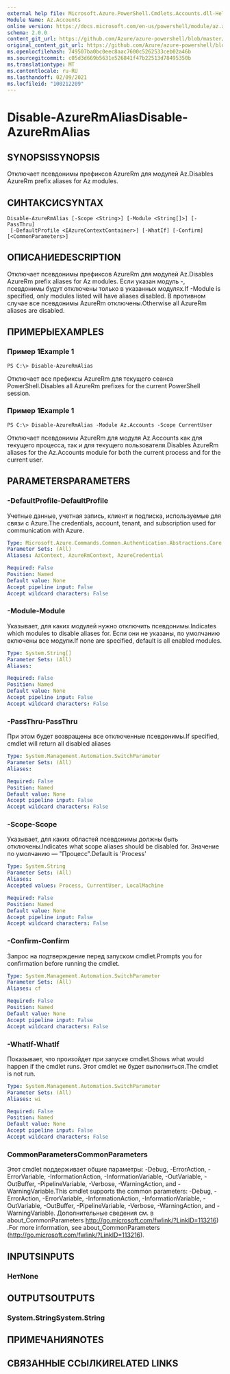 ```yaml
---
external help file: Microsoft.Azure.PowerShell.Cmdlets.Accounts.dll-Help.xml
Module Name: Az.Accounts
online version: https://docs.microsoft.com/en-us/powershell/module/az.accounts/disable-azurermalias
schema: 2.0.0
content_git_url: https://github.com/Azure/azure-powershell/blob/master/src/Accounts/Accounts/help/Disable-AzureRmAlias.md
original_content_git_url: https://github.com/Azure/azure-powershell/blob/master/src/Accounts/Accounts/help/Disable-AzureRmAlias.md
ms.openlocfilehash: 749507ba0bc0eec8aac7600c5262533ceb02a46b
ms.sourcegitcommit: c05d3d669b5631e526841f47b22513d78495350b
ms.translationtype: MT
ms.contentlocale: ru-RU
ms.lasthandoff: 02/09/2021
ms.locfileid: "100212209"
---
```

# <span data-ttu-id="48654-101">Disable-AzureRmAlias</span><span class="sxs-lookup"><span data-stu-id="48654-101">Disable-AzureRmAlias</span></span>

## <span data-ttu-id="48654-102">SYNOPSIS</span><span class="sxs-lookup"><span data-stu-id="48654-102">SYNOPSIS</span></span>
<span data-ttu-id="48654-103">Отключает псевдонимы префиксов AzureRm для модулей Az.</span><span class="sxs-lookup"><span data-stu-id="48654-103">Disables AzureRm prefix aliases for Az modules.</span></span>

## <span data-ttu-id="48654-104">СИНТАКСИС</span><span class="sxs-lookup"><span data-stu-id="48654-104">SYNTAX</span></span>

```
Disable-AzureRmAlias [-Scope <String>] [-Module <String[]>] [-PassThru]
 [-DefaultProfile <IAzureContextContainer>] [-WhatIf] [-Confirm] [<CommonParameters>]
```

## <span data-ttu-id="48654-105">ОПИСАНИЕ</span><span class="sxs-lookup"><span data-stu-id="48654-105">DESCRIPTION</span></span>
<span data-ttu-id="48654-106">Отключает псевдонимы префиксов AzureRm для модулей Az.</span><span class="sxs-lookup"><span data-stu-id="48654-106">Disables AzureRm prefix aliases for Az modules.</span></span> <span data-ttu-id="48654-107">Если указан модуль -, псевдонимы будут отключены только в указанных модулях.</span><span class="sxs-lookup"><span data-stu-id="48654-107">If -Module is specified, only modules listed will have aliases disabled.</span></span> <span data-ttu-id="48654-108">В противном случае все псевдонимы AzureRm отключены.</span><span class="sxs-lookup"><span data-stu-id="48654-108">Otherwise all AzureRm aliases are disabled.</span></span>

## <span data-ttu-id="48654-109">ПРИМЕРЫ</span><span class="sxs-lookup"><span data-stu-id="48654-109">EXAMPLES</span></span>

### <span data-ttu-id="48654-110">Пример 1</span><span class="sxs-lookup"><span data-stu-id="48654-110">Example 1</span></span>
```
PS C:\> Disable-AzureRmAlias
```

<span data-ttu-id="48654-111">Отключает все префиксы AzureRm для текущего сеанса PowerShell.</span><span class="sxs-lookup"><span data-stu-id="48654-111">Disables all AzureRm prefixes for the current PowerShell session.</span></span>

### <span data-ttu-id="48654-112">Пример 1</span><span class="sxs-lookup"><span data-stu-id="48654-112">Example 1</span></span>
```
PS C:\> Disable-AzureRmAlias -Module Az.Accounts -Scope CurrentUser
```

<span data-ttu-id="48654-113">Отключает псевдонимы AzureRm для модуля Az.Accounts как для текущего процесса, так и для текущего пользователя.</span><span class="sxs-lookup"><span data-stu-id="48654-113">Disables AzureRm aliases for the Az.Accounts module for both the current process and for the current user.</span></span>

## <span data-ttu-id="48654-114">PARAMETERS</span><span class="sxs-lookup"><span data-stu-id="48654-114">PARAMETERS</span></span>

### <span data-ttu-id="48654-115">-DefaultProfile</span><span class="sxs-lookup"><span data-stu-id="48654-115">-DefaultProfile</span></span>
<span data-ttu-id="48654-116">Учетные данные, учетная запись, клиент и подписка, используемые для связи с Azure.</span><span class="sxs-lookup"><span data-stu-id="48654-116">The credentials, account, tenant, and subscription used for communication with Azure.</span></span>

```yaml
Type: Microsoft.Azure.Commands.Common.Authentication.Abstractions.Core.IAzureContextContainer
Parameter Sets: (All)
Aliases: AzContext, AzureRmContext, AzureCredential

Required: False
Position: Named
Default value: None
Accept pipeline input: False
Accept wildcard characters: False
```

### <span data-ttu-id="48654-117">-Module</span><span class="sxs-lookup"><span data-stu-id="48654-117">-Module</span></span>
<span data-ttu-id="48654-118">Указывает, для каких модулей нужно отключить псевдонимы.</span><span class="sxs-lookup"><span data-stu-id="48654-118">Indicates which modules to disable aliases for.</span></span>
<span data-ttu-id="48654-119">Если они не указаны, по умолчанию включены все модули.</span><span class="sxs-lookup"><span data-stu-id="48654-119">If none are specified, default is all enabled modules.</span></span>

```yaml
Type: System.String[]
Parameter Sets: (All)
Aliases:

Required: False
Position: Named
Default value: None
Accept pipeline input: False
Accept wildcard characters: False
```

### <span data-ttu-id="48654-120">-PassThru</span><span class="sxs-lookup"><span data-stu-id="48654-120">-PassThru</span></span>
<span data-ttu-id="48654-121">При этом будет возвращены все отключенные псевдонимы.</span><span class="sxs-lookup"><span data-stu-id="48654-121">If specified, cmdlet will return all disabled aliases</span></span>

```yaml
Type: System.Management.Automation.SwitchParameter
Parameter Sets: (All)
Aliases:

Required: False
Position: Named
Default value: None
Accept pipeline input: False
Accept wildcard characters: False
```

### <span data-ttu-id="48654-122">-Scope</span><span class="sxs-lookup"><span data-stu-id="48654-122">-Scope</span></span>
<span data-ttu-id="48654-123">Указывает, для каких областей псевдонимы должны быть отключены.</span><span class="sxs-lookup"><span data-stu-id="48654-123">Indicates what scope aliases should be disabled for.</span></span> <span data-ttu-id="48654-124">Значение по умолчанию — "Процесс".</span><span class="sxs-lookup"><span data-stu-id="48654-124">Default is 'Process'</span></span>

```yaml
Type: System.String
Parameter Sets: (All)
Aliases:
Accepted values: Process, CurrentUser, LocalMachine

Required: False
Position: Named
Default value: None
Accept pipeline input: False
Accept wildcard characters: False
```

### <span data-ttu-id="48654-125">-Confirm</span><span class="sxs-lookup"><span data-stu-id="48654-125">-Confirm</span></span>
<span data-ttu-id="48654-126">Запрос на подтверждение перед запуском cmdlet.</span><span class="sxs-lookup"><span data-stu-id="48654-126">Prompts you for confirmation before running the cmdlet.</span></span>

```yaml
Type: System.Management.Automation.SwitchParameter
Parameter Sets: (All)
Aliases: cf

Required: False
Position: Named
Default value: None
Accept pipeline input: False
Accept wildcard characters: False
```

### <span data-ttu-id="48654-127">-WhatIf</span><span class="sxs-lookup"><span data-stu-id="48654-127">-WhatIf</span></span>
<span data-ttu-id="48654-128">Показывает, что произойдет при запуске cmdlet.</span><span class="sxs-lookup"><span data-stu-id="48654-128">Shows what would happen if the cmdlet runs.</span></span>
<span data-ttu-id="48654-129">Этот cmdlet не будет выполниться.</span><span class="sxs-lookup"><span data-stu-id="48654-129">The cmdlet is not run.</span></span>

```yaml
Type: System.Management.Automation.SwitchParameter
Parameter Sets: (All)
Aliases: wi

Required: False
Position: Named
Default value: None
Accept pipeline input: False
Accept wildcard characters: False
```

### <span data-ttu-id="48654-130">CommonParameters</span><span class="sxs-lookup"><span data-stu-id="48654-130">CommonParameters</span></span>
<span data-ttu-id="48654-131">Этот cmdlet поддерживает общие параметры: -Debug, -ErrorAction, -ErrorVariable, -InformationAction, -InformationVariable, -OutVariable, -OutBuffer, -PipelineVariable, -Verbose, -WarningAction, and -WarningVariable.</span><span class="sxs-lookup"><span data-stu-id="48654-131">This cmdlet supports the common parameters: -Debug, -ErrorAction, -ErrorVariable, -InformationAction, -InformationVariable, -OutVariable, -OutBuffer, -PipelineVariable, -Verbose, -WarningAction, and -WarningVariable.</span></span> <span data-ttu-id="48654-132">Дополнительные сведения см. в about_CommonParameters http://go.microsoft.com/fwlink/?LinkID=113216) .</span><span class="sxs-lookup"><span data-stu-id="48654-132">For more information, see about_CommonParameters (http://go.microsoft.com/fwlink/?LinkID=113216).</span></span>

## <span data-ttu-id="48654-133">INPUTS</span><span class="sxs-lookup"><span data-stu-id="48654-133">INPUTS</span></span>

### <span data-ttu-id="48654-134">Нет</span><span class="sxs-lookup"><span data-stu-id="48654-134">None</span></span>

## <span data-ttu-id="48654-135">OUTPUTS</span><span class="sxs-lookup"><span data-stu-id="48654-135">OUTPUTS</span></span>

### <span data-ttu-id="48654-136">System.String</span><span class="sxs-lookup"><span data-stu-id="48654-136">System.String</span></span>

## <span data-ttu-id="48654-137">ПРИМЕЧАНИЯ</span><span class="sxs-lookup"><span data-stu-id="48654-137">NOTES</span></span>

## <span data-ttu-id="48654-138">СВЯЗАННЫЕ ССЫЛКИ</span><span class="sxs-lookup"><span data-stu-id="48654-138">RELATED LINKS</span></span>
